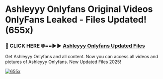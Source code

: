 # Ashleyyy Onlyfans Original Videos 0nlyFans Leaked - Files Updated! (655x)

<h3>🔴 CLICK HERE 🌐==►► <a href="https://tinyurl.com/ehrbuxhb" rel="nofollow">Ashleyyy Onlyfans Updated Files</a></h3>

Get Ashleyyy Onlyfans and all content. Now you can access all videos and pictures of Ashleyyy Onlyfans. New Updated Files 2025!

[![655x](https://i.imgur.com/lVYEuWS.gif)](https://tinyurl.com/ehrbuxhb)
